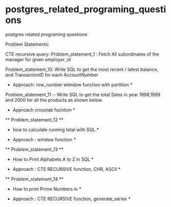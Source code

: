 # postgres_related_programing_questions
postgres related programing questions

Problem Statements: 

CTE recursive query:
Problem_statement_1 : Fetch All subordinates of the manager for given employer_id 


Problem_statement_10:
Write SQL to get the most recent / latest balance, and TransactionID for each AccountNumber

* Approach: row_number witndow function with partition *

Problem_statement_11 :- Write SQL to get the total Sales 
in year 1998,1999 and 2000 for all the products as shown below.

* Approach crosstab fucntion *


** Problem_statement_12 **

* how to calculate running total with SQL.*

* Approach : window function *


** Problem_statement_13 **

* How to Print Alphabets A to Z in SQL *

* Approach : CTE RECURSIVE function, CHR, ASCII *


** Problem_statement_14 **

* How to print Prime Numbers in *

* Approach : CTE RECURSIVE function, generate_series *